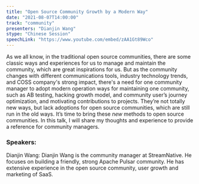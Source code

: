 ```yaml
---
title: "Open Source Community Growth by a Modern Way"
date: "2021-08-07T14:00:00" 
track: "community"
presenters: "Dianjin Wang"
stype: "Chinese Session"
speechLink: "https://www.youtube.com/embed/zAA1Gt89Wco"
---
```

As we all know, in the traditional open source communities, there are some classic ways and experiences for us to manage and maintain the community, which are great inspirations for us. But as the community changes with different communications tools, industry technology trends, and COSS company's strong impact, there's a need for one community manager to adopt modern operation ways for maintaining one community, such as AB testing, hacking growth model, and community user’s journey optimization, and motivating contributions to projects. They’re not totally new ways, but lack adoptions for open source communities, which are still run in the old ways. It’s time to bring these *new* methods to open source communities. In this talk, I will share my thoughts and experience to provide a reference for community managers.
 ### Speakers:
 Dianjin Wang: Dianjin Wang is the community manager at StreamNative. He focuses on building a friendly, strong Apache Pulsar community. He has extensive experience in the open source community, user growth and marketing of SaaS.
